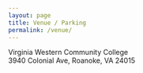 ```yaml
---
layout: page
title: Venue / Parking
permalink: /venue/
---
```


Virginia Western Community College\
3940 Colonial Ave, Roanoke, VA 24015
